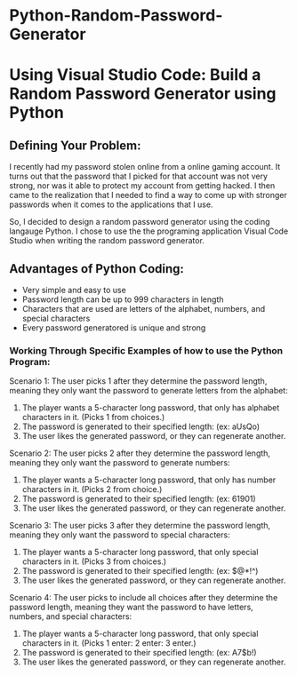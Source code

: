 # Python-Random-Password-Generator
 
Using Visual Studio Code: Build a Random Password Generator using Python
==============

## Defining Your Problem:

I recently had my password stolen online from a online gaming account. It turns out that the password that I picked for that account was not very strong, nor was it able to protect my account from getting hacked. I then came to the realization that I needed to find a way to come up with stronger passwords when it comes to the applications that I use.

So, I decided to design a random password generator using the coding langauge Python. I chose to use the the programing application Visual Code Studio when writing the random password generator. 

## Advantages of Python Coding:

* Very simple and easy to use
* Password length can be up to 999 characters in length
* Characters that are used are letters of the alphabet, numbers, and special characters
* Every password generatored is unique and strong

### Working Through Specific Examples of how to use the Python Program:

Scenario 1: The user picks 1 after they determine the password length, meaning they only want the password to generate letters from the alphabet:
 
1. The player wants a 5-character long password, that only has alphabet characters in it. (Picks 1 from choices.) 
2. The password is generated to their specified length: (ex: aUsQo)
3. The user likes the generated password, or they can regenerate another.

Scenario 2: The user picks 2 after they determine the password length, meaning they only want the password to generate numbers:

1. The player wants a 5-character long password, that only has number characters in it. (Picks 2 from choice.)
2. The password is generated to their specified length: (ex: 61901)
3. The user likes the generated password, or they can regenerate another.

Scenario 3: The user picks 3 after they determine the password length, meaning they only want the password to special characters:

1. The player wants a 5-character long password, that only special characters in it. (Picks 3 from choices.) 
2. The password is generated to their specified length: (ex: $@*!^)
3. The user likes the generated password, or they can regenerate another.

Scenario 4: The user picks to include all choices after they determine the password length, meaning they want the password to have letters, numbers, and special characters:

1. The player wants a 5-character long password, that only special characters in it. (Picks 1 enter: 2 enter: 3 enter.) 
2. The password is generated to their specified length: (ex: A7$b!)
3. The user likes the generated password, or they can regenerate another.

### 


#### 


## 
